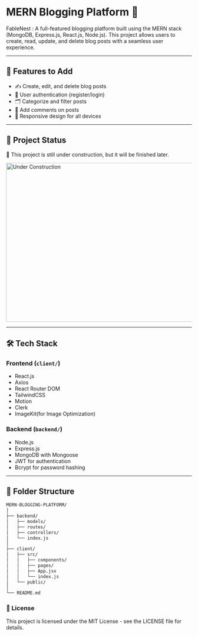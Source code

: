 # MERN Blogging Platform 📝

FableNest : A full-featured blogging platform built using the MERN stack (MongoDB, Express.js, React.js, Node.js). This project allows users to create, read, update, and delete blog posts with a seamless user experience.

---

## 🚀 Features to Add

- ✍️ Create, edit, and delete blog posts  
- 👤 User authentication (register/login)  
- 🗂️ Categorize and filter posts  
- 💬 Add comments on posts  
- 📱 Responsive design for all devices  

---

## 📌 Project Status

🧬 This project is still under construction, but it will be finished later.

<img src="https://i.pinimg.com/originals/67/60/90/6760900d6e002a489f5a9b43cf3c280f.gif" alt="Under Construction" width="600" height="430"/>

---

## 🛠️ Tech Stack

### Frontend (`client/`)
- React.js  
- Axios  
- React Router DOM  
- TailwindCSS  
- Motion
- Clerk
- ImageKit(for Image Optimization)

### Backend (`backend/`)
- Node.js  
- Express.js  
- MongoDB with Mongoose  
- JWT for authentication  
- Bcrypt for password hashing  

---

## 📁 Folder Structure

```txt
MERN-BLOGGING-PLATFORM/
│
├── backend/
│   ├── models/
│   ├── routes/
│   ├── controllers/
│   └── index.js
│
├── client/
│   ├── src/
│   │   ├── components/
│   │   ├── pages/
│   │   ├── App.jsx
│   │   └── index.js
│   └── public/
│
└── README.md
```
### 📄 License
This project is licensed under the MIT License - see the LICENSE file for details.